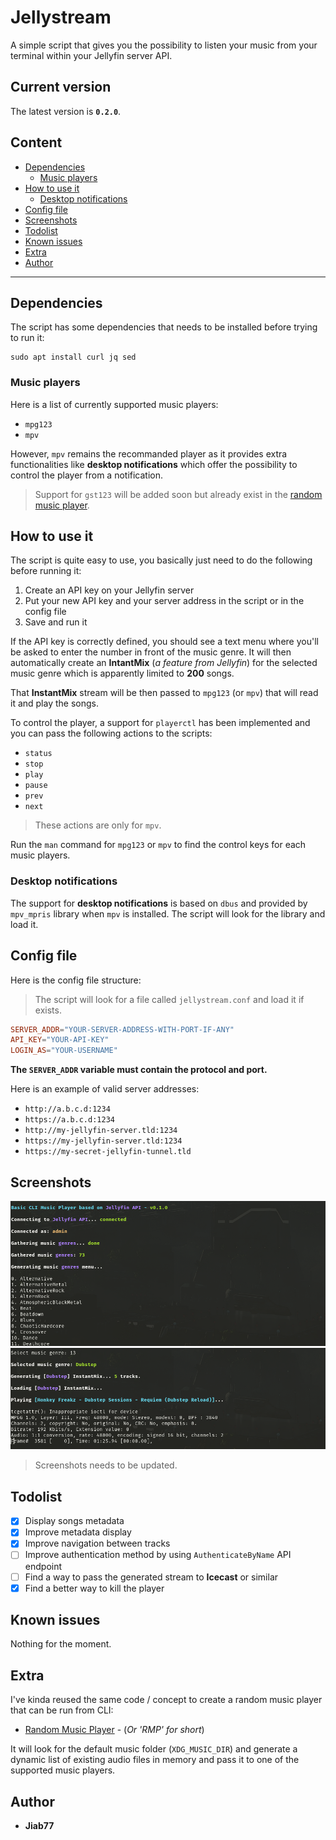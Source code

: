 # Jellystream <!-- omit from toc -->

A simple script that gives you the possibility to listen your music from your terminal within your Jellyfin server API.

## Current version <!-- omit from toc -->

The latest version is __`0.2.0`__.

## Content <!-- omit from toc -->

* [Dependencies](#dependencies)
  * [Music players](#music-players)
* [How to use it](#how-to-use-it)
  * [Desktop notifications](#desktop-notifications)
* [Config file](#config-file)
* [Screenshots](#screenshots)
* [Todolist](#todolist)
* [Known issues](#known-issues)
* [Extra](#extra)
* [Author](#author)

---

## Dependencies

The script has some dependencies that needs to be installed before trying to run it:

```
sudo apt install curl jq sed
```

### Music players

Here is a list of currently supported music players:

* `mpg123`
* `mpv`

However, `mpv` remains the recommanded player as it provides extra functionalities like __desktop notifications__ which offer the possibility to control the player from a notification.

> Support for `gst123` will be added soon but already exist in the [random music player](#extra).

## How to use it

The script is quite easy to use, you basically just need to do the following before running it:

1. Create an API key on your Jellyfin server
2. Put your new API key and your server address in the script or in the config file
3. Save and run it

If the API key is correctly defined, you should see a text menu where you'll be asked to enter the number in front of the music genre. It will then automatically create an __IntantMix__ (_a feature from Jellyfin_) for the selected music genre which is apparently limited to __200__ songs.

That __InstantMix__ stream will be then passed to `mpg123` (or `mpv`) that will read it and play the songs.

To control the player, a support for `playerctl` has been implemented and you can pass the following actions to the scripts:

* `status`
* `stop`
* `play`
* `pause`
* `prev`
* `next`

> These actions are only for `mpv`.

Run the `man` command for `mpg123` or `mpv` to find the control keys for each music players.

### Desktop notifications

The support for __desktop notifications__ is based on `dbus` and provided by `mpv_mpris` library when `mpv` is installed. The script will look for the library and load it.

## Config file

Here is the config file structure:

> The script will look for a file called `jellystream.conf` and load it if exists.

```conf
SERVER_ADDR="YOUR-SERVER-ADDRESS-WITH-PORT-IF-ANY"
API_KEY="YOUR-API-KEY"
LOGIN_AS="YOUR-USERNAME"
```

__The `SERVER_ADDR` variable must contain the protocol and port.__

Here is an example of valid server addresses:

* `http://a.b.c.d:1234`
* `https://a.b.c.d:1234`
* `http://my-jellyfin-server.tld:1234`
* `https://my-jellyfin-server.tld:1234`
* `https://my-secret-jellyfin-tunnel.tld`

## Screenshots

![image](images/screenshot-1.png)
![image](images/screenshot-2.png)

> Screenshots needs to be updated.

## Todolist

* [X] Display songs metadata
* [X] Improve metadata display
* [X] Improve navigation between tracks
* [ ] Improve authentication method by using `AuthenticateByName` API endpoint
* [ ] Find a way to pass the generated stream to __Icecast__ or similar
* [X] Find a better way to kill the player

## Known issues

Nothing for the moment.

## Extra

I've kinda reused the same code / concept to create a random music player that can be run from CLI:

* [Random Music Player](rmp.sh) - (_Or 'RMP' for short_)

It will look for the default music folder (`XDG_MUSIC_DIR`) and generate a dynamic list of existing audio files in memory and pass it to one of the supported music players.

## Author

* __Jiab77__